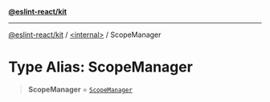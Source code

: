 [**@eslint-react/kit**](../../README.md)

***

[@eslint-react/kit](../../README.md) / [\<internal\>](../README.md) / ScopeManager

# Type Alias: ScopeManager

> **ScopeManager** = [`ScopeManager`](../classes/ScopeManager.md)
